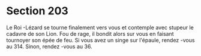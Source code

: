 # Section 203

Le Roi -Lézard se tourne finalement vers vous et contemple avec
stupeur le cadavre de son Lion. Fou de rage, il bondit alors sur
vous en faisant tournoyer son épée de feu. Si vous avez un singe
sur l'épaule, rendez -vous au  314. Sinon, rendez -vous au  36.